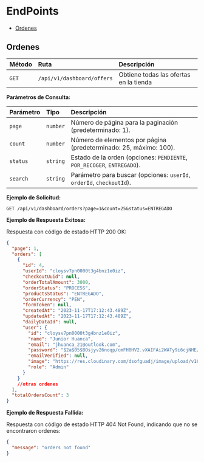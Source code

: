 # EndPoints

- [Ordenes](#ordenes)

## Ordenes

| Método | Ruta                       | Descripción                            |
| :----- | :------------------------- | :------------------------------------- |
| `GET`  | `/api/v1/dashboard/offers` | Obtiene todas las ofertas en la tienda |

**Parámetros de Consulta:**

| Parámetro | Tipo     | Descripción                                                             |
| :-------- | :------- | :---------------------------------------------------------------------- |
| `page`    | `number` | Número de página para la paginación (predeterminado: 1).                |
| `count`   | `number` | Número de elementos por página (predeterminado: 25, máximo: 100).       |
| `status`  | `string` | Estado de la orden (opciones: `PENDIENTE`, `POR_RECOGER`, `ENTREGADO`). |
| `search`  | `string` | Parámetro para buscar (opciones: `userId`, `orderId`, `checkoutId`).    |


**Ejemplo de Solicitud:**

```
GET /api/v1/dashboard/orders?page=1&count=25&status=ENTREGADO
```

**Ejemplo de Respuesta Exitosa:**

Respuesta con código de estado HTTP 200 OK:

```json
{
  "page": 1,
  "orders": [
    {
      "id": 4,
      "userId": "cloysv7pn0000t3g4bnz1e0iz",
      "checkoutUuid": null,
      "orderTotalAmount": 3000,
      "orderStatus": "PROCESS",
      "productsStatus": "ENTREGADO",
      "orderCurrency": "PEN",
      "formToken": null,
      "createdAt": "2023-11-17T17:12:43.489Z",
      "updatedAt": "2023-11-17T17:12:43.489Z",
      "dailyDataId": null,
      "user": {
        "id": "cloysv7pn0000t3g4bnz1e0iz",
        "name": "Junior Huanca",
        "email": "jhuanca_21@outlook.com",
        "password": "$2a$05$BOsjyv26noqp/cmFH0HV2.vXAIFAi2WATy9i6cjNHE/71U6M5nRn2",
        "emailVerified": null,
        "image": "https://res.cloudinary.com/dsofguadj/image/upload/v1694964554/wm1hvbu4znuawf14n6rk.webp",
        "role": "Admin"
      }
    }
    //otras ordenes
  ],
  "totalOrdersCount": 3
}
```

**Ejemplo de Respuesta Fallida:**

Respuesta con código de estado HTTP 404 Not Found, indicando que no se encontraron ordenes:

```json
{
  "message": "orders not found"
}
```
